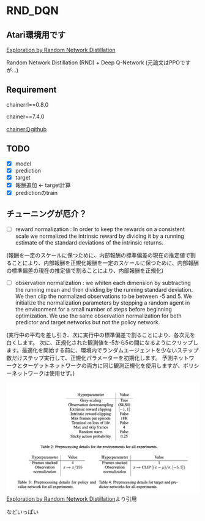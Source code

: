# RND_DQN

## Atari環境用です
[Exploration by Random Network Distillation](https://arxiv.org/pdf/1810.12894.pdf)

Random Network Distillation (RND)
+
Deep Q-Network
(元論文はPPOですが...)

## Requirement

chainerrl==0.8.0

chainer==7.4.0

[chainerのgithub](https://github.com/chainer)
## TODO

- [x] model
- [x] prediction
- [x] target
- [x] 報酬追加 <- target計算
- [x] predictionのtrain

## チューニングが厄介？
- [ ] reward normalization : In order to keep the rewards on a consistent scale we normalized the intrinsic reward by dividing it by a running estimate of the standard deviations of the intrinsic returns.

(報酬を一定のスケールに保つために、内部報酬の標準偏差の現在の推定値で割ることにより、内部報酬を正規化報酬を一定のスケールに保つために、内部報酬の標準偏差の現在の推定値で割ることにより、内部報酬を正規化)
- [ ]  observation normalization : we whiten each dimension by subtracting the running mean and then dividing by the running standard deviation. We then clip the normalized observations to be between -5 and 5. We initialize the normalization parameters by stepping a random agent in the environment for a small number of steps before beginning optimization. We use the same observation normalization for both predictor and target networks but not the policy network.

(実行中の平均を差し引き、次に実行中の標準偏差で割ることにより、各次元を白くします。 次に、正規化された観測値を-5から5の間になるようにクリップします。最適化を開始する前に、環境内でランダムエージェントを少ないステップ数だけステップ実行して、正規化パラメーターを初期化します。 予測ネットワークとターゲットネットワークの両方に同じ観測正規化を使用しますが、ポリシーネットワークは使用せず。)

![Hyper](https://github.com/dkuyoshi/RND_DQN/blob/master/images/image.png "Hyperparameter for normalization")
[Exploration by Random Network Distillation](https://arxiv.org/pdf/1810.12894.pdf)より引用

などいっぱい